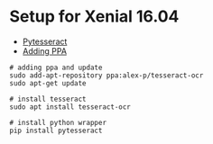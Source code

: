 # Setup for Xenial 16.04

- [Pytesseract](https://pypi.org/project/pytesseract/)
- [Adding PPA](https://launchpad.net/~alex-p/+archive/ubuntu/tesseract-ocr?field.series_filter=xenial)

```shell
# adding ppa and update
sudo add-apt-repository ppa:alex-p/tesseract-ocr
sudo apt-get update

# install tesseract
sudo apt install tesseract-ocr

# install python wrapper
pip install pytesseract
```